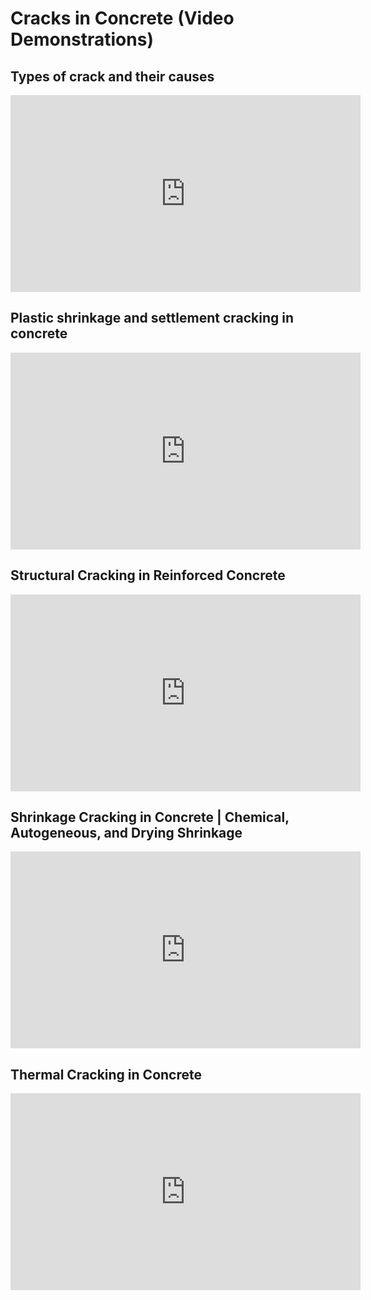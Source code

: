 # Cracks in Concrete (Video Demonstrations)

## Types of crack and their causes

<iframe width="560" height="315" src="https://www.youtube.com/embed/JUVl3hr4X3g" title="YouTube video player" frameborder="0" allow="accelerometer; autoplay; clipboard-write; encrypted-media; gyroscope; picture-in-picture" allowfullscreen></iframe>

## Plastic shrinkage and settlement cracking in concrete

<iframe width="560" height="315" src="https://www.youtube.com/embed/VU-tJgTiteA" title="YouTube video player" frameborder="0" allow="accelerometer; autoplay; clipboard-write; encrypted-media; gyroscope; picture-in-picture" allowfullscreen></iframe>

## Structural Cracking in Reinforced Concrete

<iframe width="560" height="315" src="https://www.youtube.com/embed/1ELHzXuwdqg" title="YouTube video player" frameborder="0" allow="accelerometer; autoplay; clipboard-write; encrypted-media; gyroscope; picture-in-picture" allowfullscreen></iframe>

## Shrinkage Cracking in Concrete | Chemical, Autogeneous, and Drying Shrinkage

<iframe width="560" height="315" src="https://www.youtube.com/embed/Qk5Ua81g6SA" title="YouTube video player" frameborder="0" allow="accelerometer; autoplay; clipboard-write; encrypted-media; gyroscope; picture-in-picture" allowfullscreen></iframe>

## Thermal Cracking in Concrete

<iframe width="560" height="315" src="https://www.youtube.com/embed/LGImMUs7AS0" title="YouTube video player" frameborder="0" allow="accelerometer; autoplay; clipboard-write; encrypted-media; gyroscope; picture-in-picture" allowfullscreen></iframe>
